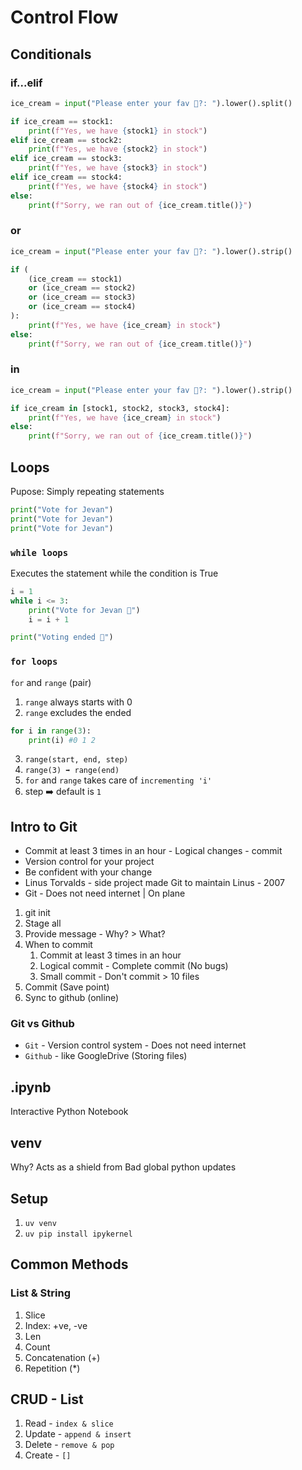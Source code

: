 # Control Flow

## Conditionals

### if...elif

```py
ice_cream = input("Please enter your fav 🍧?: ").lower().split()

if ice_cream == stock1:
    print(f"Yes, we have {stock1} in stock")
elif ice_cream == stock2:
    print(f"Yes, we have {stock2} in stock")
elif ice_cream == stock3:
    print(f"Yes, we have {stock3} in stock")
elif ice_cream == stock4:
    print(f"Yes, we have {stock4} in stock")
else:
    print(f"Sorry, we ran out of {ice_cream.title()}")
```

### or

```py
ice_cream = input("Please enter your fav 🍧?: ").lower().strip()

if (
    (ice_cream == stock1)
    or (ice_cream == stock2)
    or (ice_cream == stock3)
    or (ice_cream == stock4)
):
    print(f"Yes, we have {ice_cream} in stock")
else:
    print(f"Sorry, we ran out of {ice_cream.title()}")
```

### in

```py
ice_cream = input("Please enter your fav 🍧?: ").lower().strip()

if ice_cream in [stock1, stock2, stock3, stock4]:
    print(f"Yes, we have {ice_cream} in stock")
else:
    print(f"Sorry, we ran out of {ice_cream.title()}")
```

## Loops

Pupose: Simply repeating statements

```py
print("Vote for Jevan")
print("Vote for Jevan")
print("Vote for Jevan")
```

### `while loops`

Executes the statement while the condition is True

```py
i = 1
while i <= 3:
    print("Vote for Jevan 🎊")
    i = i + 1

print("Voting ended 🎊")
```

### `for loops`

`for` and `range` (pair)

1. `range` always starts with 0
2. `range` excludes the ended

```py
for i in range(3):
    print(i) #0 1 2
```

3. `range(start, end, step)`
4. `range(3) ➡️ range(end)`
5. `for` and `range` takes care of `incrementing 'i'`
6. step ➡️ default is `1`

## Intro to Git

- Commit at least 3 times in an hour - Logical changes - commit
- Version control for your project
- Be confident with your change
- Linus Torvalds - side project made Git to maintain Linus - 2007
- Git - Does not need internet | On plane

1. git init
2. Stage all
3. Provide message - Why? > What?
4. When to commit
   1. Commit at least 3 times in an hour
   2. Logical commit - Complete commit (No bugs)
   3. Small commit - Don't commit > 10 files
5. Commit (Save point)
6. Sync to github (online)

### Git vs Github

- `Git` - Version control system - Does not need internet
- `Github` - like GoogleDrive (Storing files)

## .ipynb

Interactive Python Notebook

## venv

Why? Acts as a shield from Bad global python updates

## Setup

1. `uv venv`
2. `uv pip install ipykernel`

## Common Methods

### **List & String**

1. Slice
2. Index: +ve, -ve
3. Len
4. Count
5. Concatenation (+)
6. Repetition (\*)

## CRUD - List

1. Read - `index & slice`
2. Update - `append & insert`
3. Delete - `remove & pop`
4. Create - `[]`
